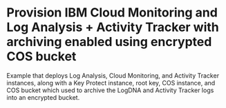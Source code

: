 # Provision IBM Cloud Monitoring and Log Analysis + Activity Tracker with archiving enabled using encrypted COS bucket

Example that deploys Log Analysis, Cloud Monitoring, and Activity Tracker instances, along with a Key Protect instance, root key, COS
instance, and COS bucket which used to archive the LogDNA and Activity Tracker logs into an encrypted bucket.
